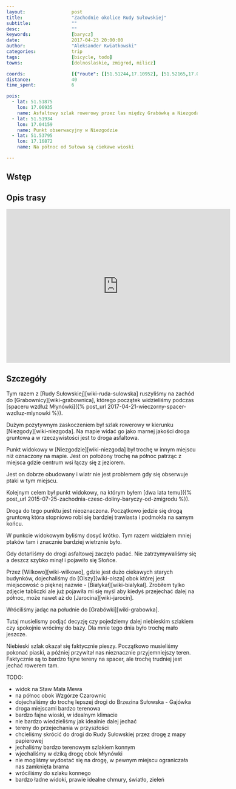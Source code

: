 ```yaml
---
layout:                 post
title:                  "Zachodnie okolice Rudy Sułowskiej"
subtitle:               ""
desc:                   ""
keywords:               [barycz]
date:                   2017-04-23 20:00:00
author:                 "Aleksander Kwiatkowski"
categories:             trip
tags:                   [bicycle, todo]
towns:                  [dolnoslaskie, zmigrod, milicz]

coords:                 [{"route": [[51.51244,17.10952], [51.52165,17.08102], [51.52104,17.07222], [51.51818,17.06012], [51.51733,17.05029], [51.51444,17.04913], [51.51765,17.04085], [51.51479,17.03184], [51.52098,17.03034], [51.52101,17.01429], [51.52098,17.03034], [51.52734,17.02489], [51.53303,17.02575], [51.54018,17.04214], [51.54058,17.06368], [51.52590,17.07493], [51.52571,17.07853], [51.52168,17.07785], [51.52165,17.08089], [51.52683,17.08351], [51.53198,17.09188], [51.53230,17.10149], [51.53364,17.10128], [51.53778,17.09282], [51.54253,17.10450], [51.54861,17.10420], [51.55131,17.12445], [51.55053,17.13389], [51.54082,17.14896], [51.53978,17.15200], [51.53020,17.14960], [51.51204,17.12870]], "type": "bicycle"}]
distance:               40
time_spent:             6

pois:
  - lat: 51.51875
    lon: 17.06935
    name: Asfaltowy szlak rowerowy przez las między Grabówką a Niezgodą
  - lat: 51.51934
    lon: 17.04159
    name: Punkt obserwacyjny w Niezgodzie  
  - lat: 51.53795
    lon: 17.16872
    name: Na północ od Sułowa są ciekawe wioski

---
```


Wstęp
-----

Opis trasy
----------

<iframe height='405' width='590' frameborder='0' allowtransparency='true' scrolling='no' src='https://www.strava.com/activities/954904200/embed/675ca658031612d2d3c30ccf7855d0004fbb2ca1'></iframe>

Szczegóły
---------

Tym razem z [Rudy Sułowskiej][wiki-ruda-sulowska] ruszyliśmy na zachód do
[Grabownicy][wiki-grabownica], którego początek widzieliśmy podczas
[spaceru wzdłuż Młynówki]({% post_url 2017-04-21-wieczorny-spacer-wzdluz-mlynowki %}).

Dużym pozytywnym zaskoczeniem był szlak rowerowy w kierunku
[Niezgody][wiki-niezgoda]. Na mapie widać go jako marnej jakości droga gruntowa
a w rzeczywistości jest to droga asfaltowa.

Punkt widokowy w [Niezgodzie][wiki-niezgoda] był trochę w innym miejscu niż
oznaczony na mapie. Jest on położony trochę na północ patrząc z miejsca
gdzie centrum wsi łączy się z jeziorem.

Jest on dobrze obudowany i wiatr nie jest problemem gdy się obserwuje ptaki w
tym miejscu.

Kolejnym celem był punkt widokowy, na którym byłem
[dwa lata temu]({% post_url 2015-07-25-zachodnia-czesc-doliny-baryczy-od-zmigrodu %}).

Droga do tego punktu jest nieoznaczona. Początkowo jedzie się drogą gruntową która
stopniowo robi się bardziej trawiasta i podmokła na samym końcu.

W punkcie widokowym byliśmy dosyć krótko. Tym razem widziałem mniej ptaków tam
i znacznie bardziej wietrznie było.

Gdy dotarliśmy do drogi asfaltowej zaczęło padać. Nie zatrzymywaliśmy się a
deszcz szybko minął i pojawiło się Słońce.

Przez [Wilkowo][wiki-wilkowo], gdzie jest dużo ciekawych
starych budynków, dojechaliśmy do [Olszy][wiki-olsza] obok
której jest miejscowość o pięknej nazwie - [Białykał][wiki-bialykal].
Zrobiłem tylko zdjęcie tabliczki ale już pojawiła mi się myśl aby kiedyś przejechać
dalej na północ, może nawet aż do [Jarocina][wiki-jarocin].

Wróciliśmy jadąc na południe do [Grabówki][wiki-grabowka].

Tutaj musielismy podjąć decyzję czy pojedziemy dalej niebieskim szlakiem
czy spokojnie wrócimy do bazy. Dla mnie tego dnia było trochę mało jeszcze.

Niebieski szlak okazał się faktycznie pieszy. Początkowo musieliśmy
pokonać piaski, a później przywitał nas nieznacznie przyjemniejszy teren.
Faktycznie są to bardzo fajne tereny na spacer, ale trochę trudniej jest
jechać rowerem tam.







TODO:

* widok na Staw Mała Mewa
* na północ obok Wzgórze Czarownic
* dojechaliśmy do trochę lepszej drogi do Brzezina Sułowska - Gajówka
* droga miejscami bardzo terenowa
* bardzo fajne wioski, w idealnym klimacie
* nie bardzo wiedzieliśmy jak idealnie dalej jechać
* tereny do przejechania w przyszłości
* chcieliśmy skrócić do drogi do Rudy Sułowskiej przez drogę z mapy papierowej
* jechaliśmy bardzo terenowym szlakiem konnym
* wjechaliśmy w dziką drogę obok Młynówki
* nie mogliśmy wydostać się na drogę, w pewnym miejscu ograniczała nas
  zamknięta brama
* wróciliśmy do szlaku konnego
* bardzo ładne widoki, prawie idealne chmury, światło, zieleń
